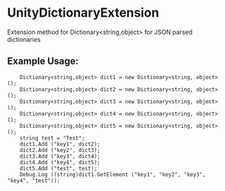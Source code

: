 UnityDictionaryExtension
========================

Extension method for Dictionary&lt;string,object> for JSON parsed dictionaries

Example Usage:
------------------

		Dictionary<string,object> dict1 = new Dictionary<string, object> ();
		Dictionary<string,object> dict2 = new Dictionary<string, object> ();
		Dictionary<string,object> dict3 = new Dictionary<string, object> ();
		Dictionary<string,object> dict4 = new Dictionary<string, object> ();
		Dictionary<string,object> dict5 = new Dictionary<string, object> ();
		string test = "Test";
		dict1.Add ("key1", dict2);
		dict2.Add ("key2", dict3);
		dict3.Add ("key3", dict4);
		dict4.Add ("key4", dict5);
		dict5.Add ("test", test);
		Debug.Log ((string)dict1.GetElement ("key1", "key2", "key3", "key4", "test"));
